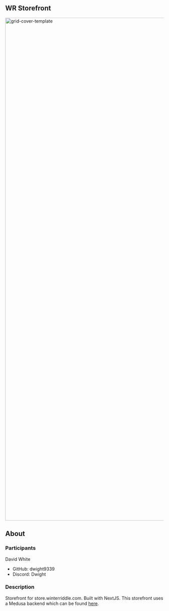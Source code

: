 ## WR Storefront
<img width="1600" alt="grid-cover-template" src="https://user-images.githubusercontent.com/25517492/197372101-c2c1d9f1-b930-495e-a693-28f9bdbf0570.png">

## About
### Participants
David White
- GitHub: dwight9339
- Discord: Dwight

### Description
Storefront for store.winterriddle.com. Built with NextJS. This storefront uses a Medusa backend which can be found [here](https://github.com/dwight9339/wr-backend).
